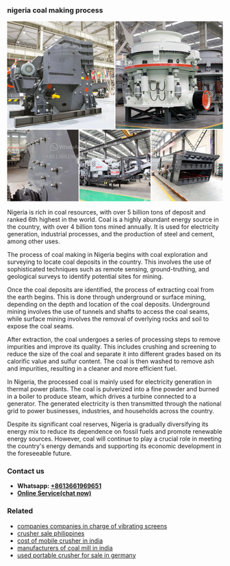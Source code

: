 <h3>nigeria coal making process</h3><img src='1706773454.jpg' alt=''><p>Nigeria is rich in coal resources, with over 5 billion tons of deposit and ranked 6th highest in the world. Coal is a highly abundant energy source in the country, with over 4 billion tons mined annually. It is used for electricity generation, industrial processes, and the production of steel and cement, among other uses.</p><p>The process of coal making in Nigeria begins with coal exploration and surveying to locate coal deposits in the country. This involves the use of sophisticated techniques such as remote sensing, ground-truthing, and geological surveys to identify potential sites for mining.</p><p>Once the coal deposits are identified, the process of extracting coal from the earth begins. This is done through underground or surface mining, depending on the depth and location of the coal deposits. Underground mining involves the use of tunnels and shafts to access the coal seams, while surface mining involves the removal of overlying rocks and soil to expose the coal seams.</p><p>After extraction, the coal undergoes a series of processing steps to remove impurities and improve its quality. This includes crushing and screening to reduce the size of the coal and separate it into different grades based on its calorific value and sulfur content. The coal is then washed to remove ash and impurities, resulting in a cleaner and more efficient fuel.</p><p>In Nigeria, the processed coal is mainly used for electricity generation in thermal power plants. The coal is pulverized into a fine powder and burned in a boiler to produce steam, which drives a turbine connected to a generator. The generated electricity is then transmitted through the national grid to power businesses, industries, and households across the country.</p><p>Despite its significant coal reserves, Nigeria is gradually diversifying its energy mix to reduce its dependence on fossil fuels and promote renewable energy sources. However, coal will continue to play a crucial role in meeting the country's energy demands and supporting its economic development in the foreseeable future.</p><h3>Contact us</h3><ul><li><strong>Whatsapp:&nbsp;<a href="https://wa.me/8613661969651">+8613661969651</a></strong></li><li><a href="https://swt.shibang-china.com/?git&amp;zhl&amp;nigeria coal making process"><strong>Online Service(chat now)</strong></a></li></ul><h3>Related</h3><ul><li><a href='companies companies in charge of vibrating screens.md'>companies companies in charge of vibrating screens</a></li><li><a href='crusher sale philippines.md'>crusher sale philippines</a></li><li><a href='cost of mobile crusher in india.md'>cost of mobile crusher in india</a></li><li><a href='manufacturers of coal mill in india.md'>manufacturers of coal mill in india</a></li><li><a href='used portable crusher for sale in germany.md'>used portable crusher for sale in germany</a></li></ul>